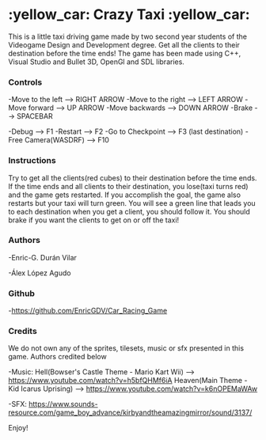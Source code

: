# :yellow_car: Crazy Taxi :yellow_car:

This is a little taxi driving game made by two second year students of the Videogame Design and Development degree.
Get all the clients to their destination before the time ends!
The game has been made using C++, Visual Studio and Bullet 3D, OpenGl and SDL libraries.

### Controls
-Move to the left      --> RIGHT ARROW
-Move to the right     --> LEFT ARROW
-Move forward          --> UP ARROW
-Move backwards        --> DOWN ARROW
-Brake                 --> SPACEBAR

-Debug                 --> F1
-Restart               --> F2
-Go to Checkpoint      --> F3     (last destination)
-Free Camera(WASDRF)   --> F10

### Instructions
Try to get all the clients(red cubes) to their destination before the time ends.
If the time ends and all clients to their destination, you lose(taxi turns red) and the game gets restarted.
If you accomplish the goal, the game also restarts but your taxi will turn green.
You will see a green line that leads you to each destination when you get a client, you should follow it.
You should brake if you want the clients to get on or off the taxi!

### Authors
-Enric-G. Durán Vilar

-Álex López  Agudo

### Github
-https://github.com/EnricGDV/Car_Racing_Game

### Credits
We do not own any of the sprites, tilesets, music or sfx presented in this game. Authors credited below

-Music:       Hell(Bowser's Castle Theme - Mario Kart Wii) --> https://www.youtube.com/watch?v=h5bfQHMf6iA
	      Heaven(Main Theme - Kid Icarus Uprising) --> https://www.youtube.com/watch?v=k6nOPEMaWAw

-SFX:  	      https://www.sounds-resource.com/game_boy_advance/kirbyandtheamazingmirror/sound/3137/



Enjoy!
